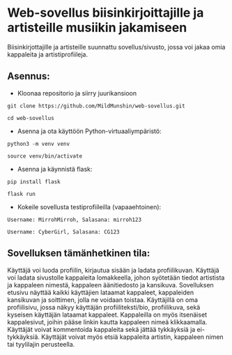 # Web-sovellus biisinkirjoittajille ja artisteille musiikin jakamiseen

Biisinkirjottajille ja artisteille suunnattu sovellus/sivusto, jossa voi jakaa omia kappaleita ja artistiprofiileja.

## Asennus:

* Kloonaa repositorio ja siirry juurikansioon

```git clone https://github.com/MildMunshin/web-sovellus.git```

```cd web-sovellus```
  
* Asenna ja ota käyttöön Python-virtuaaliympäristö:

```python3 -m venv venv```

```source venv/bin/activate```

* Asenna ja käynnistä flask:

```pip install flask```

```flask run```

* Kokeile sovellusta testiprofiileilla (vapaaehtoinen):

```Username: MirrohMirroh, Salasana: mirroh123```

```Username: CyberGirl, Salasana: CG123```

## Sovelluksen tämänhetkinen tila: 

Käyttäjä voi luoda profiilin, kirjautua sisään ja ladata profiilikuvan. Käyttäjä voi ladata sivustolle kappaleita lomakkeella, johon syötetään tiedot artistista ja kappaleen nimestä, kappaleen äänitiedosto ja kansikuva. Sovelluksen etusivu näyttää kaikki käyttäjien lataamat kappaleet, kappaleiden kansikuvan ja soittimen, jolla ne voidaan toistaa. Käyttäjillä on oma profiilisivu, jossa näkyy käyttäjän profiiliteksti/bio, profiilikuva, sekä kyseisen käyttäjän lataamat kappaleet. Kappaleilla on myös itsenäiset kappalesivut, joihin pääse linkin kautta kappaleen nimeä klikkaamalla. Käyttäjät voivat kommentoida kappaleita sekä jättää tykkäyksiä ja ei-tykkäyksiä. Käyttäjät voivat myös etsiä kappaleita artistin, kappaleen nimen tai tyylilajin perusteella.
